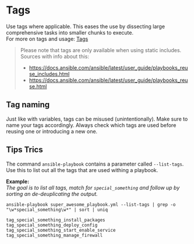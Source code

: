 # Tags

Use tags where applicable. This eases the use by dissecting large comprehensive tasks into smaller chunks to execute.  
For more on tags and usage: [Tags](https://docs.ansible.com/ansible/latest/user_guide/playbooks_tags.html)

> Please note that tags are only available when using static includes.  
> Sources with info about this:  
> - <https://docs.ansible.com/ansible/latest/user_guide/playbooks_reuse_includes.html>
> - <https://docs.ansible.com/ansible/latest/user_guide/playbooks_reuse.html>

## Tag naming

Just like with variables, tags can be misused (unintentionally). Make sure to name your tags accordingly. Always check which tags are used before reusing one or introducing a new one.

## Tips Trics

The command `ansible-playbook` contains a parameter called `--list-tags`.  
Use this to list out all the tags that are used withing a playbook.

**Example:**  
*The goal is to list all tags, match for `special_something` and follow up by sorting an de-deuplicating the output.*

```shell
ansible-playbook super_awesome_playbook.yml --list-tags | grep -o "\w*special_something\w*" | sort | uniq

tag_special_something_install_packages
tag_special_something_deploy_config
tag_special_something_start_enable_service
tag_special_something_manage_firewall
```
